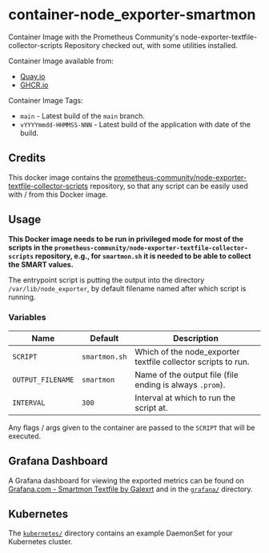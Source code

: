 # container-node_exporter-smartmon

Container Image with the Prometheus Community's node-exporter-textfile-collector-scripts Repository checked out, with some utilities installed.

Container Image available from:

* [Quay.io](https://quay.io/repository/galexrt/node-exporter-smartmon)
* [GHCR.io](https://github.com/users/galexrt/packages/container/package/node-exporter-smartmon)

Container Image Tags:

* `main` - Latest build of the `main` branch.
* `vYYYYmmdd-HHMMSS-NNN` - Latest build of the application with date of the build.

## Credits

This docker image contains the [prometheus-community/node-exporter-textfile-collector-scripts](https://github.com/prometheus-community/node-exporter-textfile-collector-scripts) repository, so that any script can be easily used with / from this Docker image.

## Usage

**This Docker image needs to be run in privileged mode for most of the scripts in the `prometheus-community/node-exporter-textfile-collector-scripts` repository, e.g., for `smartmon.sh` it is needed to be able to collect the SMART values.**

The entrypoint script is putting the output into the directory `/var/lib/node_exporter`, by default filename named after which script is running.

### Variables

| Name              | Default       | Description                                                   |
| ----------------- | ------------- | ------------------------------------------------------------- |
| `SCRIPT`          | `smartmon.sh` | Which of the node_exporter textfile collector scripts to run. |
| `OUTPUT_FILENAME` | `smartmon`    | Name of the output file (file ending is always `.prom`).      |
| `INTERVAL`        | `300`         | Interval at which to run the script at.                       |

Any flags / args given to the container are passed to the `SCRIPT` that will be executed.

## Grafana Dashboard

A Grafana dashboard for viewing the exported metrics can be found on [Grafana.com - Smartmon Textfile by Galexrt](https://grafana.com/dashboards/3992) and in the [`grafana/`](grafana/) directory.

## Kubernetes

The [`kubernetes/`](kubernetes/) directory contains an example DaemonSet for your Kubernetes cluster.
